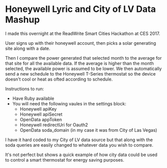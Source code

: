 # Honeywell Lyric and City of LV Data Mashup
I made this overnight at the ReadWrite Smart Cities Hackathon at CES 2017.

User signs up with their honeywell account, then picks a solar generating site along with a date.

Then I compare the power generated that selected month to the average for that site for all the available data. If the average is higher than the month selected, the available power is assumed to be lower. We then automatically send a new schedule to the Honeywell T-Series thermostat so the device doesn't cool or heat as ofted according to schedule.

Instructions to run:
 - Have Ruby available
 - You will need the following vaules in the settings block:
   - Honeywell apiKey
   - Honeywell apiSecret
   - OpenData appToken
   - Honeywell redirectUri for Oauth2
   - OpenData soda_domain (in my case it was from City of Las Vegas)

I have it hard coded to my City of LV data source but that along with the soda queries are easily changed to whatever data you wish to compare.

It's not perfect but shows a quick example of how city data could be used to control a smart thermostat for energy saving purposes.